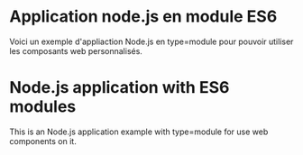 # Application node.js en module ES6   
   
Voici un exemple d'appliaction Node.js en type=module pour pouvoir utiliser les composants web personnalisés.

# Node.js application with ES6 modules
This is an Node.js application example with type=module for use web components on it.